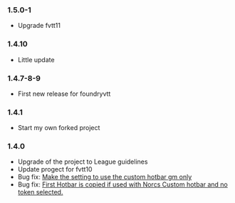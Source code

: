 ### 1.5.0-1

- Upgrade fvtt11

### 1.4.10

- Little update

### 1.4.7-8-9

- First new release for foundryvtt

### 1.4.1

- Start my own forked project

### 1.4.0

- Upgrade of the project to League guidelines
- Update progect for fvtt10
- Bug fix: [Make the setting to use the custom hotbar gm only](https://github.com/janssen-io/foundry-tokenhotbar-js/issues/8)
- Bug fix: [First Hotbar is copied if used with Norcs Custom hotbar and no token selected.](https://github.com/janssen-io/foundry-tokenhotbar-js/issues/7)
